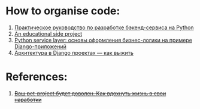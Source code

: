
# How to organise code:

1. [Практическое руководство по разработке бэкенд-сервиса на Python](https://habr.com/ru/companies/yandex/articles/499534/)
2. [An educational side project](https://newsletter.pragmaticengineer.com/p/an-educational-side-project)
3. [Python service layer: основы оформления бизнес-логики на примере Django-приложений](https://habr.com/ru/post/581964/)
4. [Архитектура в Django проектах — как выжить](https://habr.com/ru/companies/vivid_money/articles/544856/)

# References:

1. ~~[Ваш pet-project будет доволен. Как вдохнуть жизнь в свои наработки](https://habr.com/ru/articles/530106/)~~